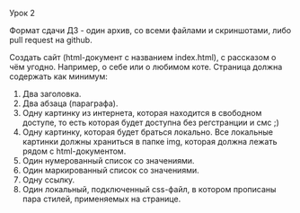 Урок 2

Формат сдачи ДЗ - один архив, со всеми файлами и скриншотами, либо pull request на github.

Создать сайт (html-документ с названием index.html), с рассказом о чём угодно. Например, о себе или о любимом коте.
Страница должна содержать как минимум:
1. Два заголовка.
2. Два абзаца (параграфа).
3. Одну картинку из интернета, которая находится в свободном доступе, то есть которая будет доступна без регстранции и смс ;) 
4. Одну картинку, которая будет браться локально. Все локальные картинки должны храниться в папке img, которая должна лежать рядом с html-документом.
5. Один нумерованный список со значениями.
6. Один маркированный список со значениями.
7. Одну ссылку.
8. Один локальный, подключенный css-файл, в котором прописаны пара стилей, применяемых на странице.

